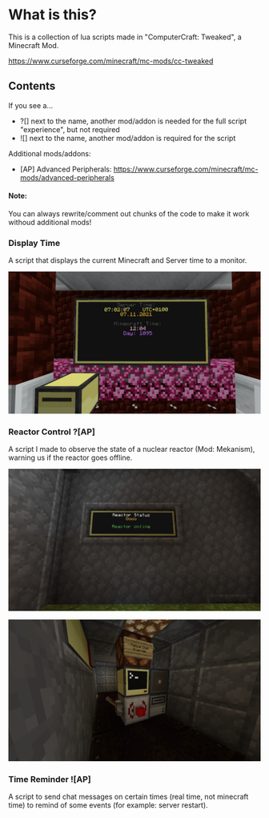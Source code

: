 # What is this?
This is a collection of lua scripts made in "ComputerCraft: Tweaked", a Minecraft Mod.

https://www.curseforge.com/minecraft/mc-mods/cc-tweaked


## Contents
If you see a...
* ?[] next to the name, another mod/addon is needed for the full script "experience", but not required
* ![] next to the name, another mod/addon is required for the script

Additional mods/addons:
* [AP] Advanced Peripherals: https://www.curseforge.com/minecraft/mc-mods/advanced-peripherals


#### Note:
You can always rewrite/comment out chunks of the code to make it work withoud additional mods!

### Display Time
A script that displays the current Minecraft and Server time to a monitor.

![Example](/pictures/displaytime.png "Example")

### Reactor Control ?[AP]
A script I made to observe the state of a nuclear reactor (Mod: Mekanism), warning us if the reactor goes offline.

![Example](/pictures/reactor0.png "Example")

![Example](/pictures/reactor1.png "Example")

### Time Reminder ![AP]
A script to send chat messages on certain times (real time, not minecraft time) to remind of some events (for example: server restart).